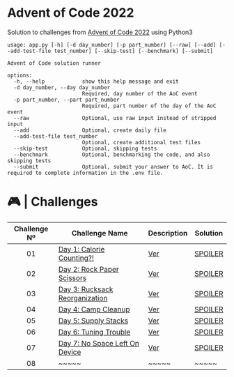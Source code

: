 # Advent of Code 2022

Solution to challenges from [Advent of Code 2022](https://adventofcode.com/2022/) using Python3

```
usage: app.py [-h] [-d day_number] [-p part_number] [--raw] [--add] [--add-test-file test_number] [--skip-test] [--benchmark] [--submit]

Advent of Code solution runner

options:
  -h, --help            show this help message and exit
  -d day_number, --day day_number
                        Required, day number of the AoC event
  -p part_number, --part part_number
                        Required, part number of the day of the AoC event
  --raw                 Optional, use raw input instead of stripped input
  --add                 Optional, create daily file
  --add-test-file test_number
                        Optional, create additional test files
  --skip-test           Optional, skipping tests
  --benchmark           Optional, benchmarking the code, and also skipping tests
  --submit              Optional, submit your answer to AoC. It is required to complete information in the .env file.
```

# 🎮 | Challenges

| Challenge Nº | Challenge Name                                                        | Description                 | Solution                      |
| :----------: | --------------------------------------------------------------------- | --------------------------- | ----------------------------- |
|      01      | [Day 1: Calorie Counting?!](https://adventofcode.com/2022/day/1)      | [Ver](data/day01/README.md) | [SPOILER](solutions/day01.py) |
|      02      | [Day 2: Rock Paper Scissors](https://adventofcode.com/2022/day/2)     | [Ver](data/day02/README.md) | [SPOILER](solutions/day02.py) |
|      03      | [Day 3: Rucksack Reorganization](https://adventofcode.com/2022/day/3) | [Ver](data/day03/README.md) | [SPOILER](solutions/day03.py) |
|      04      | [Day 4: Camp Cleanup](https://adventofcode.com/2022/day/4)            | [Ver](data/day04/README.md) | [SPOILER](solutions/day04.py) |
|      05      | [Day 5: Supply Stacks](https://adventofcode.com/2022/day/5)           | [Ver](data/day05/README.md) | [SPOILER](solutions/day05.py) |
|      06      | [Day 6: Tuning Trouble](https://adventofcode.com/2022/day/6)          | [Ver](data/day06/README.md) | [SPOILER](solutions/day06.py) |
|      07      | [Day 7: No Space Left On Device](https://adventofcode.com/2022/day/7) | [Ver](data/day07/README.md) | [SPOILER](solutions/day07.py) |
|      08      | ~~~~~                                                                 | ~~~~~                       | ~~~~~                         |
